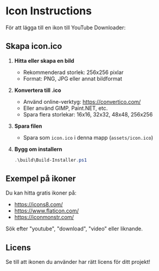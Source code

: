 # Icon Instructions

För att lägga till en ikon till YouTube Downloader:

## Skapa icon.ico

1. **Hitta eller skapa en bild**
   - Rekommenderad storlek: 256x256 pixlar
   - Format: PNG, JPG eller annat bildformat

2. **Konvertera till .ico**
   - Använd online-verktyg: https://convertico.com/
   - Eller använd GIMP, Paint.NET, etc.
   - Spara flera storlekar: 16x16, 32x32, 48x48, 256x256

3. **Spara filen**
   - Spara som `icon.ico` i denna mapp (`assets/icon.ico`)

4. **Bygg om installern**
   ```powershell
   .\build\Build-Installer.ps1
   ```

## Exempel på ikoner

Du kan hitta gratis ikoner på:
- https://icons8.com/
- https://www.flaticon.com/
- https://iconmonstr.com/

Sök efter "youtube", "download", "video" eller liknande.

## Licens

Se till att ikonen du använder har rätt licens för ditt projekt!
